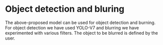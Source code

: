 # Object detection and bluring 
The above-proposed model can be used for object detection and burning.
For object detection we have used YOLO-V7 and blurring we have experimented with various filters.
The object to be blurred is defined by the user.
